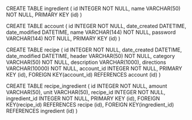 CREATE TABLE ingredient (
	id INTEGER NOT NULL, 
	name VARCHAR(50) NOT NULL, 
	PRIMARY KEY (id)
)

CREATE TABLE account (
	id INTEGER NOT NULL, 
	date_created DATETIME, 
	date_modified DATETIME, 
	name VARCHAR(144) NOT NULL, 
	password VARCHAR(144) NOT NULL, 
	PRIMARY KEY (id)
)

CREATE TABLE recipe (
	id INTEGER NOT NULL, 
	date_created DATETIME, 
	date_modified DATETIME, 
	header VARCHAR(50) NOT NULL, 
	category VARCHAR(50) NOT NULL, 
	description VARCHAR(1000), 
	directions VARCHAR(10000) NOT NULL, 
	account_id INTEGER NOT NULL, 
	PRIMARY KEY (id), 
	FOREIGN KEY(account_id) REFERENCES account (id)
)

CREATE TABLE recipe_ingredient (
	id INTEGER NOT NULL, 
	amount VARCHAR(50), 
	unit VARCHAR(50), 
	recipe_id INTEGER NOT NULL, 
	ingredient_id INTEGER NOT NULL, 
	PRIMARY KEY (id), 
	FOREIGN KEY(recipe_id) REFERENCES recipe (id), 
	FOREIGN KEY(ingredient_id) REFERENCES ingredient (id)
)

